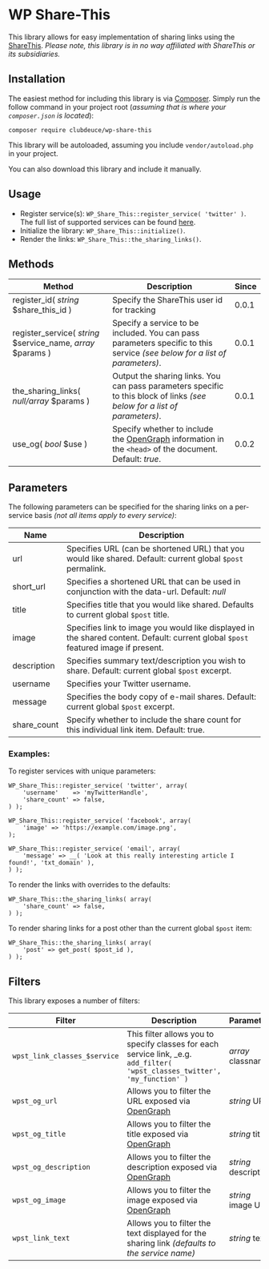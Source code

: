 # WP Share-This

This library allows for easy implementation of sharing links using the [ShareThis](https://sharethis.com). _*Please note,
this library is in no way affiliated with ShareThis or its subsidiaries.*_

## Installation ##

The easiest method for including this library is via [Composer](https://getcomposer.org). Simply run the follow command
in your project root (_assuming that is where your `composer.json` is located_):

`composer require clubdeuce/wp-share-this`

This library will be autoloaded, assuming you include `vendor/autoload.php` in your project.

You can also download this library and include it manually.

## Usage ##

+ Register service(s): `WP_Share_This::register_service( 'twitter' )`. The full list of supported services can be found [here](http://www.sharethis.com/support/customization/how-to-set-custom-buttons/).
+ Initialize the library: `WP_Share_This::initialize()`.
+ Render the links: `WP_Share_This::the_sharing_links()`.

## Methods ##

| Method | Description | Since |
| ------ | ----------- | ----- |
|register_id( _string_ $share_this_id )|Specify the ShareThis user id for tracking|0.0.1|
|register_service( _string_ $service_name, _array_ $params )|Specify a service to be included. You can pass parameters specific to this service _(see below for a list of parameters)_.|0.0.1|
|the_sharing_links( _null/array_ $params )|Output the sharing links. You can pass parameters specific to this block of links _(see below for a list of parameters)_.|0.0.1|
|use_og( _bool_ $use )|Specify whether to include the [OpenGraph](https://ogp.me) information in the `<head>` of the document. Default: _true_.|0.0.2|


## Parameters ##

The following parameters can be specified for the sharing links on a per-service basis _*(not all items apply to every service)*_:

| Name | Description |
| ---- | ----------- |
|url|Specifies URL (can be shortened URL) that you would like shared. Default: current global `$post` permalink.|
|short_url|Specifies a shortened URL that can be used in conjunction with the data-url. Default: _null_|
|title|Specifies title that you would like shared. Defaults to current global `$post` title.|
|image|Specifies link to image you would like displayed in the shared content. Default: current global `$post` featured image if present.|
|description|Specifies summary text/description you wish to share. Default: current global `$post` excerpt.|
|username|Specifies your Twitter username.|
|message|Specifies the body copy of e-mail shares. Default: current global `$post` excerpt.|
|share_count|Specify whether to include the share count for this individual link item. Default: true.|

### Examples: ###

To register services with unique parameters:

```
WP_Share_This::register_service( 'twitter', array(
    'username'    => 'myTwitterHandle',
    'share_count' => false,
) );

WP_Share_This::register_service( 'facebook', array(
    'image' => 'https://example.com/image.png',
);

WP_Share_This::register_service( 'email', array(
    'message' => __( 'Look at this really interesting article I found!', 'txt_domain' ),
) );  
```

To render the links with overrides to the defaults:

```
WP_Share_This::the_sharing_links( array(
    'share_count' => false,
) );
```

To render sharing links for a post other than the current global `$post` item:

```
WP_Share_This::the_sharing_links( array(
    'post' => get_post( $post_id ),
) );
```

## Filters ##

This library exposes a number of filters:


| Filter | Description | Parameters| Since |
| ------ | ----------- | --------- | ----- |
|`wpst_link_classes_$service`|This filter allows you to specify classes for each service link, _e.g. `add_filter( 'wpst_classes_twitter', 'my_function' )`|_array_ classnames|0.0.1 |
|`wpst_og_url`|Allows you to filter the URL exposed via [OpenGraph](https://ogp.me)|_string_ URL|0.0.1|
|`wpst_og_title`|Allows you to filter the title exposed via [OpenGraph](https://ogp.me)|_string_ title|0.0.1|
|`wpst_og_description`|Allows you to filter the description exposed via [OpenGraph](https://ogp.me)|_string_ description|0.0.1|
|`wpst_og_image`|Allows you to filter the image exposed via [OpenGraph](https://ogp.me)|_string_ image URL|0.0.1|
|`wpst_link_text`|Allows you to filter the text displayed for the sharing link _*(defaults to the service name)*_|_string_ text|0.0.1|